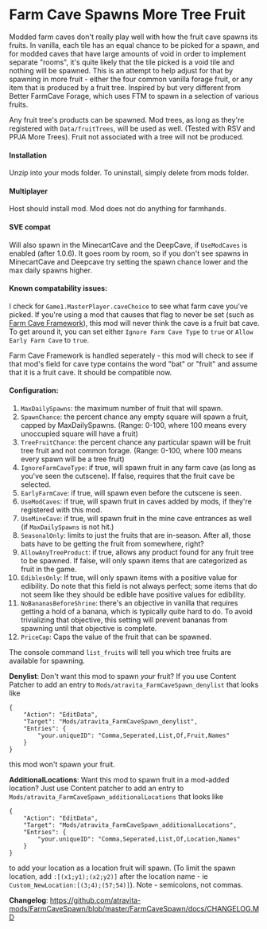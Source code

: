 Farm Cave Spawns More Tree Fruit
=======

Modded farm caves don't really play well with how the fruit cave spawns its fruits. In vanilla, each tile has an equal chance to be picked for a spawn, and for modded caves that have large amounts of void in order to implement separate "rooms", it's quite likely that the tile picked is a void tile and nothing will be spawned. This is an attempt to help adjust for that by spawning in more fruit - either the four common vanilla forage fruit, or any item that is produced by a fruit tree. Inspired by but very different from Better FarmCave Forage, which uses FTM to spawn in a selection of various fruits.

Any fruit tree's products can be spawned. Mod trees, as long as they're registered with `Data/fruitTrees`, will be used as well. (Tested with RSV and PPJA More Trees). Fruit not associated with a tree will not be produced.

#### Installation
Unzip into your mods folder. To uninstall, simply delete from mods folder.

#### Multiplayer
Host should install mod. Mod does not do anything for farmhands.

#### SVE compat

Will also spawn in the MinecartCave and the DeepCave, if `UseModCaves` is enabled (after 1.0.6). It goes room by room, so if you don't see spawns in MinecartCave and Deepcave try setting the spawn chance lower and the max daily spawns higher.

#### Known compatability issues:

I check for `Game1.MasterPlayer.caveChoice` to see what farm cave you've picked. If you're using a mod that causes that flag to never be set (such as [Farm Cave Framework](https://www.nexusmods.com/stardewvalley/mods/10506)), this mod will never think the cave is a fruit bat cave. To get around it, you can set either `Ignore Farm Cave Type` to `true` or `Allow Early Farm Cave` to `true`.

Farm Cave Framework is handled seperately - this mod will check to see if that mod's field for cave type contains the word "bat" or "fruit" and assume that it is a fruit cave. It should be compatible now.

#### Configuration:

1. `MaxDailySpawns`: the maximum number of fruit that will spawn.
2. `SpawnChance`: the percent chance any empty square will spawn a fruit, capped by MaxDailySpawns. (Range: 0-100, where 100 means every unoccupied square will have a fruit)
3. `TreeFruitChance`: the percent chance any particular spawn will be fruit tree fruit and not common forage. (Range: 0-100, where 100 means every spawn will be a tree fruit)
4. `IgnoreFarmCaveType`: if true, will spawn fruit in any farm cave (as long as you've seen the cutscene). If false, requires that the fruit cave be selected.
5. `EarlyFarmCave`: if true, will spawn even before the cutscene is seen.
5. `UseModCaves`: if true, will spawn fruit in caves added by mods, if they're registered with this mod.
6. `UseMineCave`: if true, will spawn fruit in the mine cave entrances as well (if `MaxDailySpawns` is not hit.)
7. `SeasonalOnly`: limits to just the fruits that are in-season. After all, those bats have to be getting the fruit from somewhere, right?
8. `AllowAnyTreeProduct`: if true, allows any product found for any fruit tree to be spawned. If false, will only spawn items that are categorized as fruit in the game.
9. `EdiblesOnly`: If true, will only spawn items with a positive value for edibility. Do note that this field is not always perfect; some items that do not seem like they should be edible have positive values for edibility.
10. `NoBananasBeforeShrine`: there's an objective in vanilla that requires getting a hold of a banana, which is typically quite hard to do. To avoid trivializing that objective, this setting will prevent bananas from spawning until that objective is complete.
11. `PriceCap`: Caps the value of the fruit that can be spawned.

The console command `list_fruits` will tell you which tree fruits are available for spawning.

**Denylist**: Don't want this mod to spawn *your* fruit? If you use Content Patcher to add an entry to `Mods/atravita_FarmCaveSpawn_denylist` that looks like

```
{
    "Action": "EditData",
    "Target": "Mods/atravita_FarmCaveSpawn_denylist",
    "Entries": {
        "your.uniqueID": "Comma,Seperated,List,Of,Fruit,Names"
    }
}
```

this mod won't spawn your fruit.

**AdditionalLocations**: Want this mod to spawn fruit in a mod-added location? Just use Content patcher to add an entry to `Mods/atravita_FarmCaveSpawn_additionalLocations` that looks like

```
{
    "Action": "EditData",
    "Target": "Mods/atravita_FarmCaveSpawn_additionalLocations",
    "Entries": {
        "your.uniqueID": "Comma,Seperated,List,Of,Location,Names"
    }
}
```

to add your location as a location fruit will spawn. (To limit the spawn location, add `:[(x1;y1);(x2;y2)]` after the location name - ie `Custom_NewLocation:[(3;4);(57;54)]`). Note - semicolons, not commas. 

**Changelog**: https://github.com/atravita-mods/FarmCaveSpawn/blob/master/FarmCaveSpawn/docs/CHANGELOG.MD
